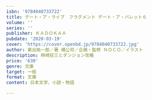 ```yaml
---
isbn: '9784040733722'
title: デート・ア・ライブ　フラグメント デート・ア・バレット６
volume: ''
series: ''
publisher: ＫＡＤＯＫＡＡ
pubdate: '2020-03-19'
cover: 'https://cover.openbd.jp/9784040733722.jpg'
author: 東出祐一郎／著 橘公司／企画・監修 ＮＯＣＯ／イラスト
description: 時崎狂三とダンジョン攻略
price: '630'
genre: 文庫
target: 一般
format: 文庫
content: 日本文学、小説・物語

---
```

